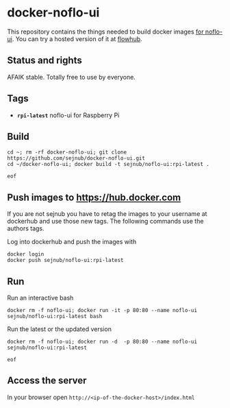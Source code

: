 # docker-noflo-ui
This repository contains the things needed to build docker images [for noflo-ui](https://github.com/noflo/noflo-ui). You can try a hosted version of it at [flowhub](http://flowhub.io/).

## Status and rights
AFAIK stable. 
Totally free to use by everyone.

## Tags
  * **``rpi-latest``**  noflo-ui for Raspberry Pi

## Build

    cd ~; rm -rf docker-noflo-ui; git clone https://github.com/sejnub/docker-noflo-ui.git
    cd ~/docker-noflo-ui; docker build -t sejnub/noflo-ui:rpi-latest .
    
    eof


## Push images to https://hub.docker.com
If you are not sejnub you have to retag the images to your username at dockerhub and use those new tags. The following commands use the authors tags.

Log into dockerhub and push the images with
    
    docker login
    docker push sejnub/noflo-ui:rpi-latest


## Run
Run an interactive bash

    docker rm -f noflo-ui; docker run -it -p 80:80 --name noflo-ui sejnub/noflo-ui:rpi-latest bash

Run the latest or the updated version

    docker rm -f noflo-ui; docker run -d  -p 80:80 --name noflo-ui sejnub/noflo-ui:rpi-latest

    eof
    
    
## Access the server 
In your browser open `http://<ip-of-the-docker-host>/index.html`

